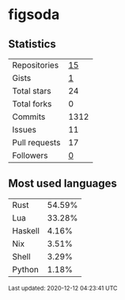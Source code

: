 # figsoda


## Statistics

<table>
    <tr>
        <td>Repositories</td>
        <td><a href="https://github.com/figsoda?tab=repositories">15</a></td>
    </tr>
    <tr>
        <td>Gists</td>
        <td><a href="https://gist.github.com/figsoda">1</a></td>
    </tr>
    <tr>
        <td>Total stars</td>
        <td>24</td>
    </tr>
    <tr>
        <td>Total forks</td>
        <td>0</td>
    </tr>
    <tr>
        <td>Commits</td>
        <td>1312</td>
    </tr>
    <tr>
        <td>Issues</td>
        <td>11</td>
    </tr>
    <tr>
        <td>Pull requests</td>
        <td>17</td>
    </tr>
    <tr>
        <td>Followers</td>
        <td><a href="https://github.com/figsoda?tab=followers">0</a></td>
    </tr>
</table>


## Most used languages

<table>
<tr><td>Rust</td><td>54.59%</td></tr>
<tr><td>Lua</td><td>33.28%</td></tr>
<tr><td>Haskell</td><td>4.16%</td></tr>
<tr><td>Nix</td><td>3.51%</td></tr>
<tr><td>Shell</td><td>3.29%</td></tr>
<tr><td>Python</td><td>1.18%</td></tr>
</table>


<sub>Last updated: 2020-12-12 04:23:41 UTC</sub>
